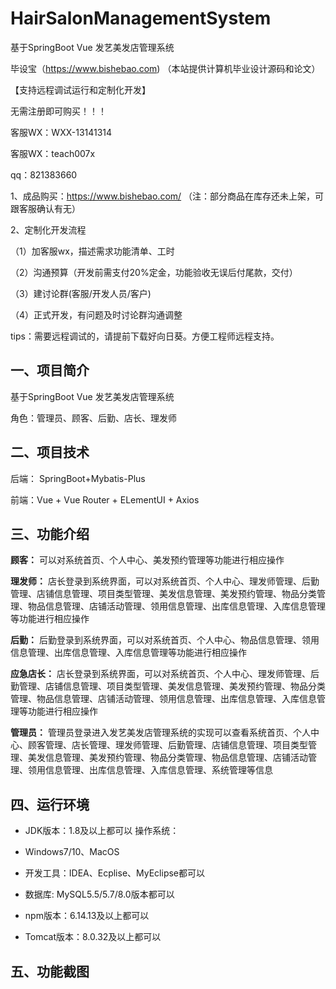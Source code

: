 # HairSalonManagementSystem
 基于SpringBoot Vue 发艺美发店管理系统

毕设宝（https://www.bishebao.com) （本站提供计算机毕业设计源码和论文）

【支持远程调试运行和定制化开发】

无需注册即可购买！！！

客服WX：WXX-13141314

客服WX：teach007x

qq：821383660


1、成品购买：https://www.bishebao.com/ （注：部分商品在库存还未上架，可跟客服确认有无）

2、定制化开发流程

（1）加客服wx，描述需求功能清单、工时

（2）沟通预算（开发前需支付20%定金，功能验收无误后付尾款，交付）

（3）建讨论群(客服/开发人员/客户)

（4）正式开发，有问题及时讨论群沟通调整

tips：需要远程调试的，请提前下载好向日葵。方便工程师远程支持。
<h2>一、项目简介</h2>
基于SpringBoot Vue 发艺美发店管理系统

角色：管理员、顾客、后勤、店长、理发师
<h2>二、项目技术</h2>
<p class="md-end-block md-p"><span class="md-plain">后端： SpringBoot+Mybatis-Plus</span></p>
<p class="md-end-block md-p"><span class="md-plain">前端：Vue + Vue Router + ELementUI + Axios</span></p>

<h2>三、功能介绍</h2>
<div class="markdown-heading" dir="auto">
<div class="markdown-heading" dir="auto">

<strong>顾客：</strong>
可以对系统首页、个人中心、美发预约管理等功能进行相应操作

<strong>理发师：</strong>
店长登录到系统界面，可以对系统首页、个人中心、理发师管理、后勤管理、店铺信息管理、项目类型管理、美发信息管理、美发预约管理、物品分类管理、物品信息管理、店铺活动管理、领用信息管理、出库信息管理、入库信息管理等功能进行相应操作

<strong>后勤：</strong>
后勤登录到系统界面，可以对系统首页、个人中心、物品信息管理、领用信息管理、出库信息管理、入库信息管理等功能进行相应操作

<strong>应急店长：</strong>
店长登录到系统界面，可以对系统首页、个人中心、理发师管理、后勤管理、店铺信息管理、项目类型管理、美发信息管理、美发预约管理、物品分类管理、物品信息管理、店铺活动管理、领用信息管理、出库信息管理、入库信息管理等功能进行相应操作

<strong>管理员：</strong>
管理员登录进入发艺美发店管理系统的实现可以查看系统首页、个人中心、顾客管理、店长管理、理发师管理、后勤管理、店铺信息管理、项目类型管理、美发信息管理、美发预约管理、物品分类管理、物品信息管理、店铺活动管理、领用信息管理、出库信息管理、入库信息管理、系统管理等信息

</div>
</div>
<h2>四、运行环境</h2>
<ul dir="auto">
 	<li>
<p dir="auto">JDK版本：1.8及以上都可以 操作系统：</p>
</li>
 	<li>
<p dir="auto">Windows7/10、MacOS</p>
</li>
 	<li>
<p dir="auto">开发工具：IDEA、Ecplise、MyEclipse都可以</p>
</li>
 	<li>
<p dir="auto">数据库: MySQL5.5/5.7/8.0版本都可以</p>
</li>
 	<li>
<p dir="auto">npm版本：6.14.13及以上都可以</p>
</li>
 	<li>
<p dir="auto">Tomcat版本：8.0.32及以上都可以</p>
</li>
</ul>
<h2>五、功能截图</h2>
<img class="aligncenter size-full wp-image" src="https://www.bishebao.com/wp-content/uploads/2024/09/基于SpringBoot Vue 发艺美发店管理系统/result/image_10_2.png" alt="" />
<img class="aligncenter size-full wp-image" src="https://www.bishebao.com/wp-content/uploads/2024/09/基于SpringBoot Vue 发艺美发店管理系统/result/image_11_3.png" alt="" />
<img class="aligncenter size-full wp-image" src="https://www.bishebao.com/wp-content/uploads/2024/09/基于SpringBoot Vue 发艺美发店管理系统/result/image_12_4.png" alt="" />
<img class="aligncenter size-full wp-image" src="https://www.bishebao.com/wp-content/uploads/2024/09/基于SpringBoot Vue 发艺美发店管理系统/result/image_13_5.png" alt="" />
<img class="aligncenter size-full wp-image" src="https://www.bishebao.com/wp-content/uploads/2024/09/基于SpringBoot Vue 发艺美发店管理系统/result/image_14_6.png" alt="" />
<img class="aligncenter size-full wp-image" src="https://www.bishebao.com/wp-content/uploads/2024/09/基于SpringBoot Vue 发艺美发店管理系统/result/image_1_1.png" alt="" />
<img class="aligncenter size-full wp-image" src="https://www.bishebao.com/wp-content/uploads/2024/09/基于SpringBoot Vue 发艺美发店管理系统/result/image_2_7.png" alt="" />
<img class="aligncenter size-full wp-image" src="https://www.bishebao.com/wp-content/uploads/2024/09/基于SpringBoot Vue 发艺美发店管理系统/result/image_3_8.png" alt="" />
<img class="aligncenter size-full wp-image" src="https://www.bishebao.com/wp-content/uploads/2024/09/基于SpringBoot Vue 发艺美发店管理系统/result/image_4_9.png" alt="" />
<img class="aligncenter size-full wp-image" src="https://www.bishebao.com/wp-content/uploads/2024/09/基于SpringBoot Vue 发艺美发店管理系统/result/image_5_10.png" alt="" />
<img class="aligncenter size-full wp-image" src="https://www.bishebao.com/wp-content/uploads/2024/09/基于SpringBoot Vue 发艺美发店管理系统/result/image_6_11.png" alt="" />
<img class="aligncenter size-full wp-image" src="https://www.bishebao.com/wp-content/uploads/2024/09/基于SpringBoot Vue 发艺美发店管理系统/result/image_7_12.png" alt="" />
<img class="aligncenter size-full wp-image" src="https://www.bishebao.com/wp-content/uploads/2024/09/基于SpringBoot Vue 发艺美发店管理系统/result/image_8_13.png" alt="" />
<img class="aligncenter size-full wp-image" src="https://www.bishebao.com/wp-content/uploads/2024/09/基于SpringBoot Vue 发艺美发店管理系统/result/image_9_14.png" alt="" />